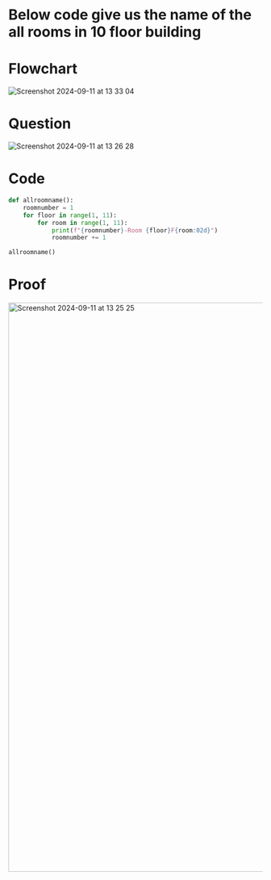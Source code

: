 # Below code give us the name of the all rooms in 10 floor building

# Flowchart
 
![Screenshot 2024-09-11 at 13 33 04](https://github.com/user-attachments/assets/3dc2514d-1d05-4e6f-8b64-47326b105005)


# Question
 
![Screenshot 2024-09-11 at 13 26 28](https://github.com/user-attachments/assets/9835f316-4417-4505-93ad-ec9ef00883d8)


# Code

```.py
def allroomname():
    roomnumber = 1 
    for floor in range(1, 11): 
        for room in range(1, 11): 
            print(f"{roomnumber}-Room {floor}F{room:02d}")
            roomnumber += 1 

allroomname()

```

# Proof
<img width="1129" alt="Screenshot 2024-09-11 at 13 25 25" src="https://github.com/user-attachments/assets/86137040-1caa-4e23-9341-cea6f457755f">
